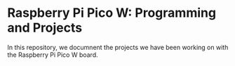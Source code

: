 # Raspberry Pi Pico W: Programming and Projects  

In this repository, we documnent the projects we have been working on with the Raspberry Pi Pico W board. 
